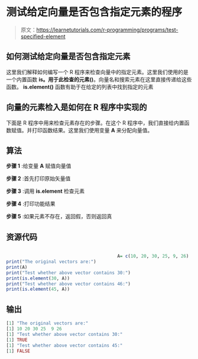 # 测试给定向量是否包含指定元素的程序

> 原文：<https://learnetutorials.com/r-programming/programs/test-specified-element>

## 如何测试给定向量是否包含指定元素

这里我们解释如何编写一个 R 程序来检查向量中的指定元素。这里我们使用的是一个内置函数 **is。用于此检查的元素()**。向量名和搜索元素在这里直接传递给这些函数。 **is.element()** 函数有助于在给定的列表中找到指定的元素

## 向量的元素检入是如何在 R 程序中实现的

下面是 R 程序中用来检查元素存在的步骤。在这个 R 程序中，我们直接给内置函数赋值。并打印函数结果。这里我们使用变量 **A** 来分配向量值。

## 算法

**步骤 1** :给变量 **A** 赋值向量值

**步骤 2** :首先打印原始矢量值

**步骤 3** :调用 **is.element** 检查元素

**步骤 4** :打印功能结果

**步骤 5** :如果元素不存在，返回假，否则返回真

## 资源代码

```r

                                          A= c(10, 20, 30, 25, 9, 26)
print("The original vectors are:")
print(A)
print("Test whether above vector contains 30:")
print(is.element(30, A))
print("Test whether above vector contains 46:")
print(is.element(45, A)) 

```

## 输出

```r
[1] "The original vectors are:"
[1] 10 20 30 25  9 26
[1] "Test whether above vector contains 30:"
[1] TRUE
[1] "Test whether above vector contains 45:"
[1] FALSE 
```